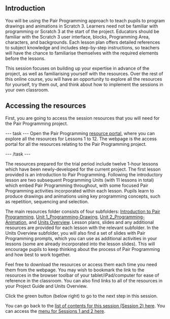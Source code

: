 ## Introduction

You will be using the Pair Programming approach to teach pupils to program drawings and animations in Scratch 3. Learners need not be familiar with programming or Scratch 3 at the start of the project. Educators should be familiar with the Scratch 3 user interface, blocks, Programming Area, characters, and backgrounds. Each lesson plan offers detailed references to subject knowledge and includes step-by-step instructions, so teachers will have the chance to familiarise themselves with the required elements before the lessons.

This session focuses on building up your expertise in advance of the project, as well as familiarising yourself with the resources. Over the rest of this online course, you will have an opportunity to explore all the resources for yourself, try them out, and think about how to implement the sessions in your own classroom.


## Accessing the resources

First, you are going to access the session resources that you will need for the Pair Programming project.

--- task ---
Open the Pair Programming [resource portal](http://ncce.io/pp4and6), where you can explore all the resources for Lessons 1 to 12. The webpage is the access portal for all the resources relating to the Pair Programming project. 

--- /task ---

The resources prepared for the trial period include twelve 1-hour lessons which have been newly-developed for the current project. The first lesson provided is an introduction to Pair Programming. Following the introductory lesson are two subsequent Programming Units (with 11 lessons in total) which embed Pair Programming throughout, with some focused Pair Programming activities incorporated within each lesson. Pupils learn to produce drawings and animations using key programming concepts, such as repetition, sequencing and selection.

The main resources folder consists of four subfolders: [Introduction to Pair Programming](https://drive.google.com/drive/folders/1KzSvFLAfEjn4h7dzU_6ochf8Mtktkaqk), [Unit 1_Programming-Drawing](https://ncce.io/4lmuqI), [Unit 2_Programming-Animation](https://drive.google.com/open?id=1P-PScw3YLhRKUyyIGFpu-8rKXgdLmPYp), and [Units Overview](https://drive.google.com/drive/folders/1PURyq4Ku-q7TuzgY8YZ3F5LDMm-fUEr7). Lesson plans, slides and any additional resources are provided for each lesson with the relevant subfolder. In the Units Overview subfolder, you will also find a set of slides with Pair Programming prompts, which you can use as additional activities in your lessons (some are already incorporated into the lesson slides). This will encourage pupils to keep thinking about the process of Pair Programming and how best to work together.

Feel free to download the resources or access them each time you need them from the webpage. You may wish to bookmark the link to the resources in the browser toolbar of your tablet/iPad/computer for ease of reference in the classroom. You can also find links to all of the resources in your Project Guide and Units Overview.


Click the green button (below right) to go to the next step in this session.

You can go back to the [list of contents for this session (Session 2) here](https://projects.raspberrypi.org/en/projects/gbic-pair-programming-2).
You can access the [menu for Sessions 1 and 2 here](https://projects.raspberrypi.org/en/pathways/gbic-pair-programming-training).

